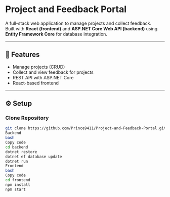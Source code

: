 # Project and Feedback Portal

A full-stack web application to manage projects and collect feedback.  
Built with **React (frontend)** and **ASP.NET Core Web API (backend)** using **Entity Framework Core** for database integration.

---

## 🚀 Features
- Manage projects (CRUD)
- Collect and view feedback for projects
- REST API with ASP.NET Core
- React-based frontend

---

## ⚙️ Setup

### Clone Repository
```bash
git clone https://github.com/Prince9411/Project-and-Feedback-Portal.git
Backend
bash
Copy code
cd backend
dotnet restore
dotnet ef database update
dotnet run
Frontend
bash
Copy code
cd frontend
npm install
npm start
